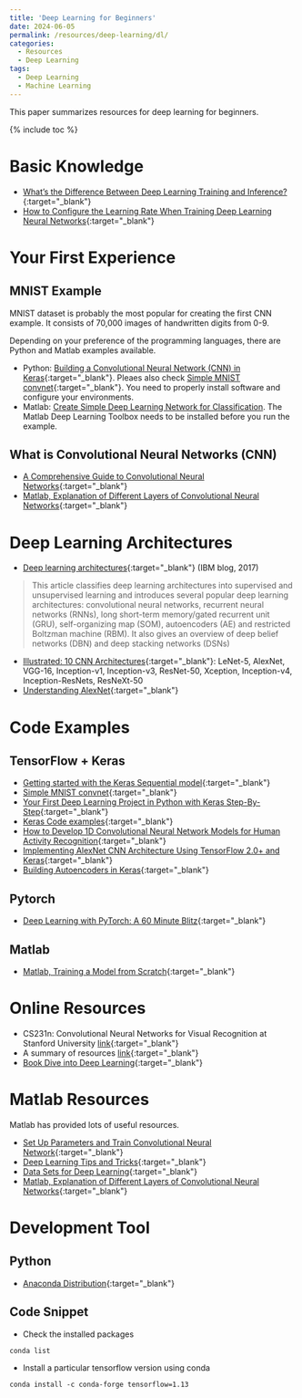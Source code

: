 ```yaml
---
title: 'Deep Learning for Beginners'
date: 2024-06-05
permalink: /resources/deep-learning/dl/
categories:
  - Resources
  - Deep Learning  
tags:
  - Deep Learning
  - Machine Learning  
---
```


This paper summarizes resources for deep learning for beginners.

{% include toc %}

# Basic Knowledge
* [What’s the Difference Between Deep Learning Training and Inference?
](https://blogs.nvidia.com/blog/difference-deep-learning-training-inference-ai/){:target="_blank"}
* [How to Configure the Learning Rate When Training Deep Learning Neural Networks](https://machinelearningmastery.com/learning-rate-for-deep-learning-neural-networks/){:target="_blank"}

# Your First Experience
## MNIST Example
MNIST dataset is probably the most popular for creating the first CNN example. It consists of 70,000 images of handwritten digits from 0-9.

Depending on your preference of the programming languages, there are Python and Matlab examples available.
* Python: [Building a Convolutional Neural Network (CNN) in Keras](https://towardsdatascience.com/building-a-convolutional-neural-network-cnn-in-keras-329fbbadc5f5){:target="_blank"}. Pleaes also check [Simple MNIST convnet](https://keras.io/examples/vision/mnist_convnet/){:target="_blank"}. You need to properly install software and configure your environments.
* Matlab: [Create Simple Deep Learning Network for Classification](https://uk.mathworks.com/help/deeplearning/ug/create-simple-deep-learning-network-for-classification.html). The Matlab Deep Learning Toolbox needs to be installed before you run the example.
 
## What is Convolutional Neural Networks (CNN)
* [A Comprehensive Guide to Convolutional Neural Networks](https://towardsdatascience.com/a-comprehensive-guide-to-convolutional-neural-networks-the-eli5-way-3bd2b1164a53){:target="_blank"}
* [Matlab, Explanation of Different Layers of Convolutional Neural Networks](https://uk.mathworks.com/help/deeplearning/ug/layers-of-a-convolutional-neural-network.html){:target="_blank"}


# Deep Learning Architectures
* [Deep learning architectures](https://developer.ibm.com/articles/cc-machine-learning-deep-learning-architectures/){:target="_blank"} (IBM blog, 2017)
> This article classifies deep learning architectures into supervised and unsupervised learning and introduces several popular deep learning architectures: convolutional neural networks, recurrent neural networks (RNNs), long short-term memory/gated recurrent unit (GRU), self-organizing map (SOM), autoencoders (AE) and restricted Boltzman machine (RBM). It also gives an overview of deep belief networks (DBN) and deep stacking networks (DSNs)


* [Illustrated: 10 CNN Architectures](https://towardsdatascience.com/illustrated-10-cnn-architectures-95d78ace614d#e276){:target="_blank"}: LeNet-5, AlexNet, VGG-16, Inception-v1, Inception-v3,  ResNet-50, Xception, Inception-v4, Inception-ResNets, ResNeXt-50
* [Understanding AlexNet](https://www.learnopencv.com/understanding-alexnet/){:target="_blank"}

# Code Examples
## TensorFlow + Keras
* [Getting started with the Keras Sequential model](https://keras.io/getting-started/sequential-model-guide/){:target="_blank"}
* [Simple MNIST convnet](https://keras.io/examples/vision/mnist_convnet/){:target="_blank"}
* [Your First Deep Learning Project in Python with Keras Step-By-Step](https://machinelearningmastery.com/tutorial-first-neural-network-python-keras/){:target="_blank"}
* [Keras Code examples](https://keras.io/examples/){:target="_blank"}
* [How to Develop 1D Convolutional Neural Network Models for Human Activity Recognition](https://machinelearningmastery.com/cnn-models-for-human-activity-recognition-time-series-classification/){:target="_blank"}
* [Implementing AlexNet CNN Architecture Using TensorFlow 2.0+ and Keras](https://towardsdatascience.com/implementing-alexnet-cnn-architecture-using-tensorflow-2-0-and-keras-2113e090ad98){:target="_blank"}
* [Building Autoencoders in Keras](https://blog.keras.io/building-autoencoders-in-keras.html){:target="_blank"}


## Pytorch
* [Deep Learning with PyTorch: A 60 Minute Blitz](https://pytorch.org/tutorials/beginner/deep_learning_60min_blitz.html){:target="_blank"}

## Matlab 
* [Matlab, Training a Model from Scratch](https://www.mathworks.com/solutions/deep-learning/examples/training-a-model-from-scratch.html){:target="_blank"}

# Online Resources
* CS231n: Convolutional Neural Networks for Visual Recognition at Stanford University [link](http://cs231n.stanford.edu/){:target="_blank"}
* A summary of resources [link](https://towardsdatascience.com/convolutional-neural-network-a-step-by-step-guide-a8b4c88d6943){:target="_blank"}
* [Book Dive into Deep Learning](http://d2l.ai/index.html){:target="_blank"}

# Matlab Resources
Matlab has provided lots of useful resources.
* [Set Up Parameters and Train Convolutional Neural Network](https://www.mathworks.com/help/deeplearning/ug/setting-up-parameters-and-training-of-a-convnet.html){:target="_blank"}
* [Deep Learning Tips and Tricks](https://www.mathworks.com/help/deeplearning/ug/deep-learning-tips-and-tricks.html){:target="_blank"}
* [Data Sets for Deep Learning](https://www.mathworks.com/help/deeplearning/ug/data-sets-for-deep-learning.html){:target="_blank"}
* [Matlab, Explanation of Different Layers of Convolutional Neural Networks](https://uk.mathworks.com/help/deeplearning/ug/layers-of-a-convolutional-neural-network.html){:target="_blank"}

# Development Tool
## Python
* [Anaconda Distribution](https://docs.anaconda.com/anaconda/install/){:target="_blank"} 

## Code Snippet
* Check the installed packages
```
conda list
```

* Install a particular tensorflow version using conda
```
conda install -c conda-forge tensorflow=1.13
```



